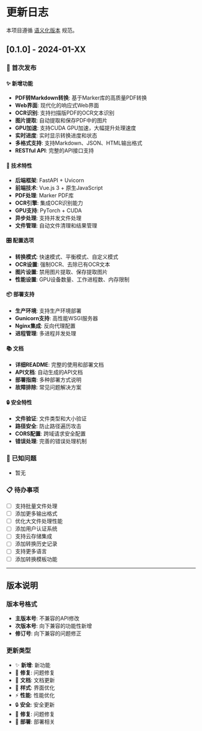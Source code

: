 # 更新日志

本项目遵循 [语义化版本](https://semver.org/lang/zh-CN/) 规范。

## [0.1.0] - 2024-01-XX

### 🎉 首次发布

#### ✨ 新增功能
- **PDF转Markdown转换**: 基于Marker库的高质量PDF转换
- **Web界面**: 现代化的响应式Web界面
- **OCR识别**: 支持扫描版PDF的OCR文本识别
- **图片提取**: 自动提取和保存PDF中的图片
- **GPU加速**: 支持CUDA GPU加速，大幅提升处理速度
- **实时进度**: 实时显示转换进度和状态
- **多格式支持**: 支持Markdown、JSON、HTML输出格式
- **RESTful API**: 完整的API接口支持

#### 🔧 技术特性
- **后端框架**: FastAPI + Uvicorn
- **前端技术**: Vue.js 3 + 原生JavaScript
- **PDF处理**: Marker PDF库
- **OCR引擎**: 集成OCR识别能力
- **GPU支持**: PyTorch + CUDA
- **异步处理**: 支持并发文件处理
- **文件管理**: 自动文件清理和结果管理

#### 🎛️ 配置选项
- **转换模式**: 快速模式、平衡模式、自定义模式
- **OCR设置**: 强制OCR、去除已有OCR文本
- **图片设置**: 禁用图片提取、保存提取图片
- **性能设置**: GPU设备数量、工作进程数、内存限制

#### 📦 部署支持
- **生产环境**: 支持生产环境部署
- **Gunicorn支持**: 高性能WSGI服务器
- **Nginx集成**: 反向代理配置
- **进程管理**: 多进程并发处理

#### 📚 文档
- **详细README**: 完整的使用和部署文档
- **API文档**: 自动生成的API文档
- **部署指南**: 多种部署方式说明
- **故障排除**: 常见问题解决方案

#### 🔒 安全特性
- **文件验证**: 文件类型和大小验证
- **路径安全**: 防止路径遍历攻击
- **CORS配置**: 跨域请求安全配置
- **错误处理**: 完善的错误处理机制

### 🐛 已知问题
- 暂无

### 📋 待办事项
- [ ] 支持批量文件处理
- [ ] 添加更多输出格式
- [ ] 优化大文件处理性能
- [ ] 添加用户认证系统
- [ ] 支持云存储集成
- [ ] 添加转换历史记录
- [ ] 支持更多语言
- [ ] 添加转换模板功能

---

## 版本说明

### 版本号格式
- **主版本号**: 不兼容的API修改
- **次版本号**: 向下兼容的功能性新增
- **修订号**: 向下兼容的问题修正

### 更新类型
- ✨ **新增**: 新功能
- 🔧 **修复**: 问题修复
- 📝 **文档**: 文档更新
- 🎨 **样式**: 界面优化
- ⚡ **性能**: 性能优化
- 🔒 **安全**: 安全更新
- 🐛 **修复**: 问题修复
- 🚀 **部署**: 部署相关 